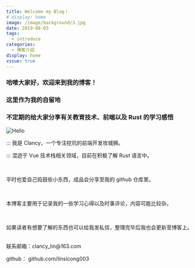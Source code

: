 ```yaml
---
title: Welcome my Blog！
# display: home
image: /image/background/3.jpg
date: 2019-08-03
tags: 
  - introduce
categories:
  - 博客介绍
display: home
vssue: true
--- 
```


### 哈喽大家好，欢迎来到我的博客！

### 这里作为我的自留地

### 不定期的给大家分享有关教育技术、前端以及 Rust 的学习感悟

<!-- more -->

![Hello](https://picsum.photos/1280/720)

::: 我是 Clancy，一个专注挖坑的前端开发攻城狮。


::: 混迹于 Vue 技术栈相关领域，目前在积极了解 Rust 语言中。

<br/>

平时也爱自己捣鼓些小东西，成品会分享至我的 github 仓库里。

<br/>

本博客主要用于记录我的一些学习心得以及时事评论，内容可能比较杂。

<br/>

如果读者有想要了解的东西也可以给我发私信，整理完毕后我也会更新至博客上。

<br/>
联系邮箱：clancy_lin@163.com

github： github.com/linsicong003